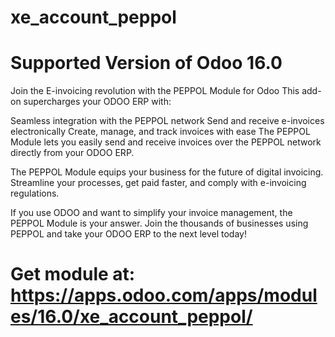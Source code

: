 # xe_account_peppol

# Supported Version of Odoo 16.0

Join the E-invoicing revolution with the PEPPOL Module for Odoo
This add-on supercharges your ODOO ERP with:

Seamless integration with the PEPPOL network
Send and receive e-invoices electronically
Create, manage, and track invoices with ease
The PEPPOL Module lets you easily send and receive invoices over the PEPPOL network directly from your ODOO ERP.

The PEPPOL Module equips your business for the future of digital invoicing. Streamline your processes, get paid faster, and comply with e-invoicing regulations.

If you use ODOO and want to simplify your invoice management, the PEPPOL Module is your answer. Join the thousands of businesses using PEPPOL and take your ODOO ERP to the next level today!

# Get module at: https://apps.odoo.com/apps/modules/16.0/xe_account_peppol/ 
